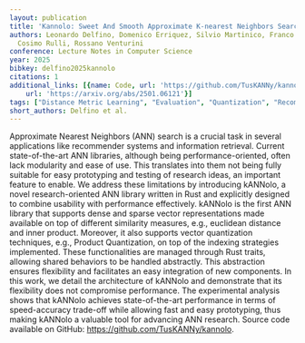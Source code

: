 ```yaml
---
layout: publication
title: 'Kannolo: Sweet And Smooth Approximate K-nearest Neighbors Search'
authors: Leonardo Delfino, Domenico Erriquez, Silvio Martinico, Franco Maria Nardini,
  Cosimo Rulli, Rossano Venturini
conference: Lecture Notes in Computer Science
year: 2025
bibkey: delfino2025kannolo
citations: 1
additional_links: [{name: Code, url: 'https://github.com/TusKANNy/kannolo'}, {name: Paper,
    url: 'https://arxiv.org/abs/2501.06121'}]
tags: ["Distance Metric Learning", "Evaluation", "Quantization", "Recommender Systems", "Tools & Libraries"]
short_authors: Delfino et al.
---
```

Approximate Nearest Neighbors (ANN) search is a crucial task in several
applications like recommender systems and information retrieval. Current
state-of-the-art ANN libraries, although being performance-oriented, often lack
modularity and ease of use. This translates into them not being fully suitable
for easy prototyping and testing of research ideas, an important feature to
enable. We address these limitations by introducing kANNolo, a novel
research-oriented ANN library written in Rust and explicitly designed to
combine usability with performance effectively. kANNolo is the first ANN
library that supports dense and sparse vector representations made available on
top of different similarity measures, e.g., euclidean distance and inner
product. Moreover, it also supports vector quantization techniques, e.g.,
Product Quantization, on top of the indexing strategies implemented. These
functionalities are managed through Rust traits, allowing shared behaviors to
be handled abstractly. This abstraction ensures flexibility and facilitates an
easy integration of new components. In this work, we detail the architecture of
kANNolo and demonstrate that its flexibility does not compromise performance.
The experimental analysis shows that kANNolo achieves state-of-the-art
performance in terms of speed-accuracy trade-off while allowing fast and easy
prototyping, thus making kANNolo a valuable tool for advancing ANN research.
Source code available on GitHub: https://github.com/TusKANNy/kannolo.